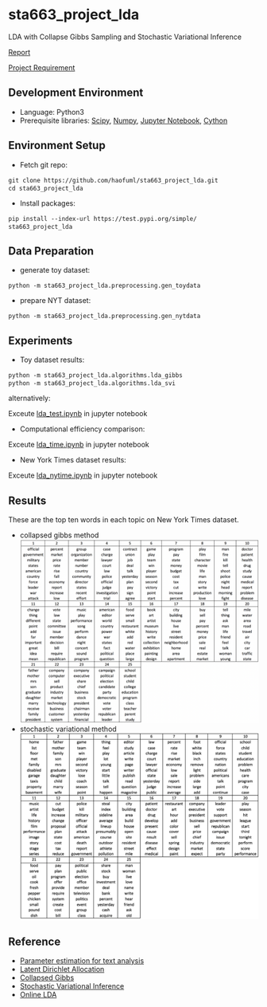 # sta663_project_lda
LDA with Collapse Gibbs Sampling and Stochastic Variational Inference

[Report](https://www.overleaf.com/15867250wrvzjcyhcwxj#/60454983/)

[Project Requirement](https://github.com/cliburn/sta-663-2018/blob/master/project/FinalProject.ipynb)

## Development Environment
* Language: Python3
* Prerequisite libraries: [Scipy](http://scipy.org), [Numpy](http://numpy.org), [Jupyter Notebook](http://jupyter.org/), [Cython](http://cython.org/)

## Environment Setup
* Fetch git repo:
```shell
git clone https://github.com/haofuml/sta663_project_lda.git
cd sta663_project_lda
```
* Install packages:
```shell
pip install --index-url https://test.pypi.org/simple/ sta663_project_lda
```

## Data Preparation
* generate toy dataset:
```shell
python -m sta663_project_lda.preprocessing.gen_toydata
```
* prepare NYT dataset:
```shell
python -m sta663_project_lda.preprocessing.gen_nytdata
```

## Experiments
* Toy dataset results:
``` shell
python -m sta663_project_lda.algorithms.lda_gibbs
python -m sta663_project_lda.algorithms.lda_svi
``` 
  alternatively:

Exceute [lda_test.ipynb](https://github.com/haofuml/sta663_project_lda/blob/master/lda_test.ipynb) in jupyter notebook

* Computational efficiency comparison:

Exceute [lda_time.ipynb](https://github.com/haofuml/sta663_project_lda/blob/master/lda_time.ipynb) in jupyter notebook

* New York Times dataset results:

Exceute [lda_nytime.ipynb](https://github.com/haofuml/sta663_project_lda/blob/master/lda_nytime.ipynb) in jupyter notebook

## Results
These are the top ten words in each topic on New York Times dataset.
* collapsed gibbs method
![collapsed gibbs](https://github.com/haofuml/sta663_project_lda/blob/master/nyt_cgibbs_result.png)
* stochastic variational method
![svi](https://github.com/haofuml/sta663_project_lda/blob/master/nyt_svi_result.png)


## Reference
* [Parameter estimation for text analysis](http://www.arbylon.net/publications/text-est.pdf)
* [Latent Dirichlet Allocation](http://www.cs.columbia.edu/~blei/papers/BleiNgJordan2003.pdf)
* [Collapsed Gibbs](http://www.ics.uci.edu/~newman/pubs/fastlda.pdf)
* [Stochastic Variational Inference](http://www.columbia.edu/~jwp2128/Papers/HoffmanBleiWangPaisley2013.pdf)
* [Online LDA](https://papers.nips.cc/paper/3902-online-learning-for-latent-dirichlet-allocation.pdf)


